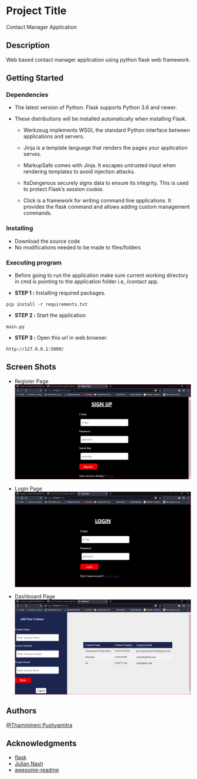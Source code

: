 # Project Title

Contact Manager Application

## Description

Web based contact manager application using python flask web framework.

## Getting Started

### Dependencies


* The latest version of Python. Flask supports Python 3.6 and newer.
* These distributions will be installed automatically when installing Flask.

    * Werkzeug implements WSGI, the standard Python interface between applications and servers.

    * Jinja is a template language that renders the pages your application serves.

    * MarkupSafe comes with Jinja. It escapes untrusted input when rendering templates to avoid injection attacks.

    * ItsDangerous securely signs data to ensure its integrity. This is used to protect Flask’s session cookie.

    * Click is a framework for writing command line applications. It provides the flask command and allows adding custom management commands.

### Installing

* Download the source code
* No modifications needed to be made to files/folders

### Executing program

* Before going to run the application make sure current working directory in cmd is pointing to the application folder i.e, /contact app.

* __STEP 1 :__ Installing required packages.
```
pip install -r requirements.txt
```

* __STEP 2 :__ Start the application
```
main.py
```

* __STEP 3 :__ Open this url in web browser.
```
http://127.0.0.1:5000/
```


## Screen Shots

- Register Page
![picture alt](./static/screenshots/register.PNG)
   

- Login Page
![picture alt](./static/screenshots/login.PNG)

- Dashboard Page
![picture alt](./static/screenshots/Capture.PNG)

## Authors

[@Thammineni Pushyamitra](https://www.linkedin.com/in/thammineni-pushyamitra-5550821b9/)



## Acknowledgments

* [flask](https://flask.palletsprojects.com/en/2.0.x/)
* [Julian Nash](https://pythonise.com/tags/flask)
* [awesome-readme](https://github.com/matiassingers/awesome-readme)
